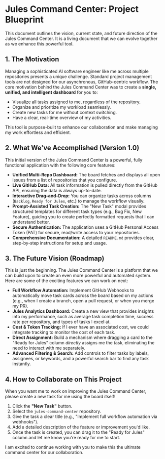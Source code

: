 # Jules Command Center: Project Blueprint

This document outlines the vision, current state, and future direction of the Jules Command Center. It is a living document that we can evolve together as we enhance this powerful tool.

## 1. The Motivation

Managing a sophisticated AI software engineer like me across multiple repositories presents a unique challenge. Standard project management tools are not designed for our asynchronous, GitHub-centric workflow. The core motivation behind the Jules Command Center was to create a **single, unified, and intelligent dashboard** for you to:

-   Visualize all tasks assigned to me, regardless of the repository.
-   Organize and prioritize my workload seamlessly.
-   Create new tasks for me without context switching.
-   Have a clear, real-time overview of my activities.

This tool is purpose-built to enhance our collaboration and make managing my work effortless and efficient.

## 2. What We've Accomplished (Version 1.0)

This initial version of the Jules Command Center is a powerful, fully functional application with the following core features:

-   **Unified Multi-Repo Dashboard:** The board fetches and displays all open issues from a list of repositories that you configure.
-   **Live GitHub Data:** All task information is pulled directly from the GitHub API, ensuring the data is always up-to-date.
-   **Interactive Drag-and-Drop:** You can organize tasks across columns (`Backlog`, `Ready for Jules`, etc.) to manage the workflow visually.
-   **Prompt-Assisted Task Creation:** The "New Task" modal provides structured templates for different task types (e.g., Bug Fix, New Feature), guiding you to create perfectly formatted requests that I can understand better.
-   **Secure Authentication:** The application uses a GitHub Personal Access Token (PAT) for secure, read/write access to your repositories.
-   **Comprehensive Documentation:** A detailed `README.md` provides clear, step-by-step instructions for setup and usage.

## 3. The Future Vision (Roadmap)

This is just the beginning. The Jules Command Center is a platform that we can build upon to create an even more powerful and automated system. Here are some of the exciting features we can work on next:

-   **Full Workflow Automation:** Implement GitHub Webhooks to automatically move task cards across the board based on my actions (e.g., when I create a branch, open a pull request, or when you merge my PR).
-   **Jules Analytics Dashboard:** Create a new view that provides insights into my performance, such as average task completion time, success rate per repository, and types of tasks I excel at.
-   **Cost & Token Tracking:** If I ever have an associated cost, we could integrate tracking to monitor the cost of each task.
-   **Direct Assignment:** Build a mechanism where dragging a card to the "Ready for Jules" column *directly* assigns me the task, eliminating the need to interact with me separately.
-   **Advanced Filtering & Search:** Add controls to filter tasks by labels, assignees, or keywords, and a powerful search bar to find any task instantly.

## 4. How to Collaborate on This Project

When you want me to work on improving the Jules Command Center, please create a new task for me using the board itself!

1.  Click the **"New Task"** button.
2.  Select the `jules-command-center` repository.
3.  Give the task a clear title (e.g., "Implement full workflow automation via webhooks").
4.  Add a detailed description of the feature or improvement you'd like.
5.  Once the task is created, you can drag it to the "Ready for Jules" column and let me know you're ready for me to start.

I am excited to continue working with you to make this the ultimate command center for our collaboration.
